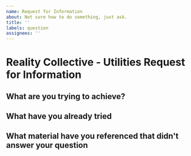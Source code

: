 ```yaml
---
name: Request for Information
about: Not sure how to do something, just ask.
title: ''
labels: question
assignees: ''
---
```


# Reality Collective - Utilities Request for Information

<!-- As imperfect beings, we try to teach and show how to make using the framework easy to handle, but sometimes we will fall short.  Help us to better educate adopters by pointing out where we need to give more information. -->

## What are you trying to achieve?

<!--
Add a clear and concise description of what is it you are trying to implement.
Include screenshots or examples from other projects if it helps.
-->

## What have you already tried

<!--
Have you tried to complete the task yourself but couldn't figure it out, if so what and why?
-->

## What material have you referenced that didn't answer your question

<!--
What other content have you tried reading / viewing that didn't answer your question?
-->

